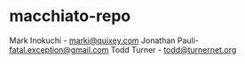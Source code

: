 # macchiato-repo
Mark Inokuchi - marki@quixey.com
Jonathan Pauli- fatal.exception@gmail.com
Todd Turner - todd@turnernet.org
